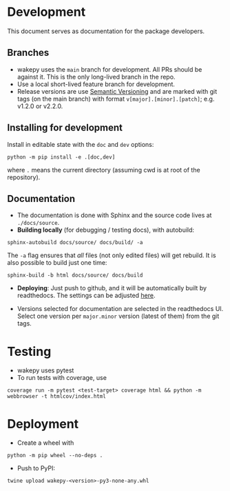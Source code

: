 # Development

This document serves as documentation for the package developers.

## Branches

- wakepy uses the `main` branch for development. All PRs should be against it. This is the only long-lived branch in the repo.
- Use a local short-lived feature branch for development.
- Release versions are use [Semantic Versioning](https://semver.org/) and are marked with git tags (on the main branch) with format `v[major].[minor].[patch]`; e.g. v1.2.0 or v2.2.0.



## Installing for development

Install in editable state with the `doc` and `dev` options:
```
python -m pip install -e .[doc,dev]
```

where `.` means the current directory (assuming cwd is at root of the repository).

## Documentation

- The documentation is done with Sphinx and the source code lives at 
 `./docs/source`.
- **Building locally** (for debugging / testing docs), with autobuild:

```
sphinx-autobuild docs/source/ docs/build/ -a
```

The `-a` flag ensures that *all* files (not only edited files) will get rebuild. It is also possible to build just one time:
```
sphinx-build -b html docs/source/ docs/build
```
- **Deploying**: Just push to github, and it will be automatically built by readthedocs. The settings can be adjusted [here](https://readthedocs.org/dashboard).

- Versions selected for documentation are selected in the readthedocs UI. Select one version per `major.minor` version (latest of them) from the git tags. 
  



# Testing 

- wakepy uses pytest
- To run tests with coverage, use

```
coverage run -m pytest <test-target> coverage html && python -m webbrowser -t htmlcov/index.html 
```


# Deployment

- Create a wheel with

```
python -m pip wheel --no-deps .
```
- Push to PyPI:

```
twine upload wakepy-<version>-py3-none-any.whl 
```